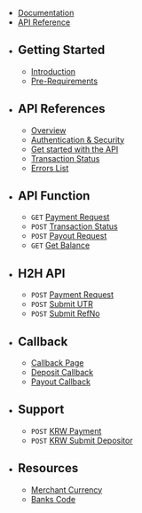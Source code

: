 <div class="mb-6">

-   <x-icons name="reader" class="text-white"/> [Documentation](/docs)
-   <x-icons name="code" class="text-white"/> [API Reference](/api)

</div>

-   ## Getting Started

    -   [Introduction](/docs)
    -   [Pre-Requirements](/docs/pre-requirements)

-   ## API References

    -   [Overview](/api)
    -   [Authentication & Security](/api/authentication)
    -   [Get started with the API](/api/get-started)
    -   [Transaction Status](/api/status)
    -   [Errors List](/api/errors)

-   ## API Function

    -   `GET` [ Payment Request](/api/payment)
    -   `POST` [ Transaction Status](/api/transaction-status)
    -   `POST` [ Payout Request](/api/payout)
    -   `GET` [ Get Balance](/api/balance)

-   ## H2H API

    -   `POST` [ Payment Request](/api/v3/payment)
    -   `POST` [ Submit UTR](/api/v3/submit-utr)
    -   `POST` [ Submit RefNo](/api/v3/submit-refno)

-   ## Callback

    -   [Callback Page](/api/callback/page)
    -   [Deposit Callback](/api/callback/deposit)
    -   [Payout Callback](/api/callback/payout)


-   ## Support

    -   `POST` [ KRW Payment](/api/v3/krw-payment)
    -   `POST` [ KRW Submit Depositor](/api/v3/krw-depositor)

-   ## Resources

    -   [Merchant Currency](/docs/currency)
    -   [Banks Code](/docs/banks)